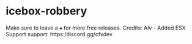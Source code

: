 # icebox-robbery

Make sure to leave a ``❤`` for more free releases.
Credits:
Alv - Added ESX Support
support: https:/discord.gg/cfxdev
